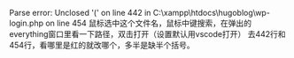 Parse error: Unclosed '(' on line 442 in C:\xampp\htdocs\hugoblog\wp-login.php on line 454
鼠标选中这个文件名，鼠标中键搜索，在弹出的everything窗口里看一下路径，双击打开（设置默认用vscode打开）
去442行和454行，看哪里是红的就改哪个，多半是缺半个括号。